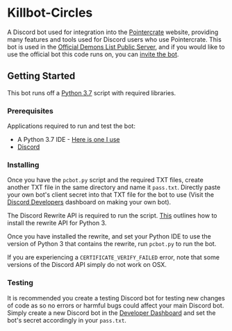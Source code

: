 # Killbot-Circles

A Discord bot used for integration into the [Pointercrate](https://pointercrate.com/) website, providing many features and tools used for
Discord users who use Pointercrate. This bot is used in the [Official Demons List Public Server](https://discord.gg/M7bDDQf), and if you
would like to use the official bot this code runs on, you can [invite the bot](https://discordapp.com/oauth2/authorize?client_id=501942021615779850&scope=bot).

## Getting Started

This bot runs off a [Python 3.7](https://www.python.org/downloads/) script with required libraries. 

### Prerequisites

Applications required to run and test the bot:
* A Python 3.7 IDE - [Here is one I use](https://www.jetbrains.com/pycharm/)
* [Discord](https://discordapp.com/)

### Installing

Once you have the `pcbot.py` script and the required TXT files, create another TXT file in the same directory and name it `pass.txt`. 
Directly paste your own bot's client secret into that TXT file for the bot to use 
(Visit the [Discord Developers](https://discordapp.com/developers) dashboard on making your own bot). 

The Discord Rewrite API is required to run the script. [This](https://discordpy.readthedocs.io/en/rewrite/intro.html#installing) outlines how to install the rewrite API for Python 3.

Once you have installed the rewrite, and set your Python IDE to use the version of Python 3 that contains the rewrite, run `pcbot.py` to run the bot.

If you are experiencing a `CERTIFICATE_VERIFY_FAILED` error, note that some versions of the Discord API simply do not work on OSX.

### Testing

It is recommended you create a testing Discord bot for testing new changes of code as so no errors or harmful bugs could affect your main
Discord bot. Simply create a new Discord bot in the [Developer Dashboard](https://discordapp.com/developers) and set the bot's secret
accordingly in your `pass.txt`.
